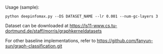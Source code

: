 Usage (sample):
```
python deepinfomax.py --DS DATASET_NAME --lr 0.001 --num-gc-layers 3
```

Dataset can be downloaded at https://ls11-www.cs.tu-dortmund.de/staff/morris/graphkerneldatasets

For other baseline implementations, refer to https://github.com/fanyun-sun/graph-classification.git
